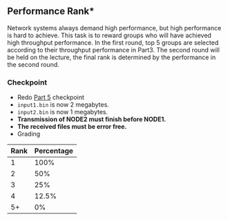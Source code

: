 ## Performance Rank*

Network systems always demand high performance, but high performance is hard to achieve. This task is to reward groups who will have achieved high throughput performance. In the first round, top 5 groups are selected according to their throughput performance in Part3. The second round will be held on the lecture, the final rank is determined by the performance in the second round.

### Checkpoint
- Redo [Part 5](/project_1/part_5.md) checkpoint
- `input1.bin` is now 2 megabytes.
- `input2.bin` is now 1 megabytes.
- **Transmission of NODE2 must finish before NODE1.**
- **The received files must be error free.**
- Grading

| Rank | Percentage |
| ---- | ---------- |
| 1    | 100%       |
| 2    | 50%        |
| 3    | 25%        |
| 4    | 12.5%      |
| 5+   | 0%         |
